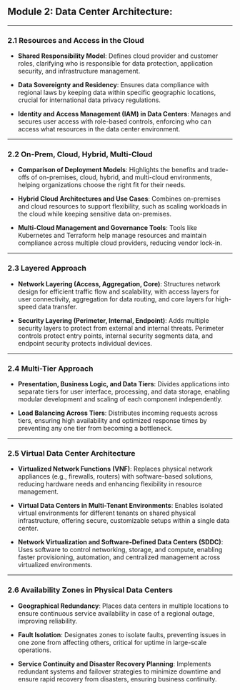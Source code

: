 ## **Module 2: Data Center Architecture**:

---

### 2.1 Resources and Access in the Cloud

- **Shared Responsibility Model**: Defines cloud provider and customer roles, clarifying who is responsible for data protection, application security, and infrastructure management.

- **Data Sovereignty and Residency**: Ensures data compliance with regional laws by keeping data within specific geographic locations, crucial for international data privacy regulations.

- **Identity and Access Management (IAM) in Data Centers**: Manages and secures user access with role-based controls, enforcing who can access what resources in the data center environment.

---

### 2.2 On-Prem, Cloud, Hybrid, Multi-Cloud

- **Comparison of Deployment Models**: Highlights the benefits and trade-offs of on-premises, cloud, hybrid, and multi-cloud environments, helping organizations choose the right fit for their needs.

- **Hybrid Cloud Architectures and Use Cases**: Combines on-premises and cloud resources to support flexibility, such as scaling workloads in the cloud while keeping sensitive data on-premises.

- **Multi-Cloud Management and Governance Tools**: Tools like Kubernetes and Terraform help manage resources and maintain compliance across multiple cloud providers, reducing vendor lock-in.

---

### 2.3 Layered Approach

- **Network Layering (Access, Aggregation, Core)**: Structures network design for efficient traffic flow and scalability, with access layers for user connectivity, aggregation for data routing, and core layers for high-speed data transfer.

- **Security Layering (Perimeter, Internal, Endpoint)**: Adds multiple security layers to protect from external and internal threats. Perimeter controls protect entry points, internal security segments data, and endpoint security protects individual devices.

---

### 2.4 Multi-Tier Approach

- **Presentation, Business Logic, and Data Tiers**: Divides applications into separate tiers for user interface, processing, and data storage, enabling modular development and scaling of each component independently.

- **Load Balancing Across Tiers**: Distributes incoming requests across tiers, ensuring high availability and optimized response times by preventing any one tier from becoming a bottleneck.

---

### 2.5 Virtual Data Center Architecture

- **Virtualized Network Functions (VNF)**: Replaces physical network appliances (e.g., firewalls, routers) with software-based solutions, reducing hardware needs and enhancing flexibility in resource management.

- **Virtual Data Centers in Multi-Tenant Environments**: Enables isolated virtual environments for different tenants on shared physical infrastructure, offering secure, customizable setups within a single data center.

- **Network Virtualization and Software-Defined Data Centers (SDDC)**: Uses software to control networking, storage, and compute, enabling faster provisioning, automation, and centralized management across virtualized environments.

---

### 2.6 Availability Zones in Physical Data Centers

- **Geographical Redundancy**: Places data centers in multiple locations to ensure continuous service availability in case of a regional outage, improving reliability.

- **Fault Isolation**: Designates zones to isolate faults, preventing issues in one zone from affecting others, critical for uptime in large-scale operations.

- **Service Continuity and Disaster Recovery Planning**: Implements redundant systems and failover strategies to minimize downtime and ensure rapid recovery from disasters, ensuring business continuity.
